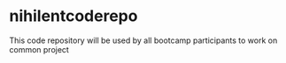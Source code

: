 # nihilentcoderepo
This code repository will be used by all bootcamp participants to work on common project
